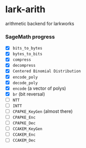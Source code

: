 # lark-arith
arithmetic backend for larkworks

### SageMath progress

- [x] `bits_to_bytes`
- [x] `bytes_to_bits`
- [x] `compress`
- [x] `decompress`
- [x] `Centered Binomial Distribution`
- [x] `encode_poly`
- [x] `decode_poly`
- [x] `encode` (a vector of polys)
- [x] `br` (bit reversal)
- [ ] `NTT`
- [ ] `INTT`
- [ ] `CPAPKE_KeyGen` (almost there)
- [ ] `CPAPKE_Enc`
- [ ] `CPAPKE_Dec`
- [ ] `CCAKEM_KeyGen`
- [ ] `CCAKEM_Enc`
- [ ] `CCAKEM_Dec`
